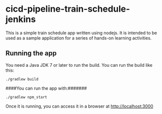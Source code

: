 # cicd-pipeline-train-schedule-jenkins

This is a simple train schedule app written using nodejs. It is intended to be used as a sample application for a series of hands-on learning activities.

## Running the app

You need a Java JDK 7 or later to run the build. You can run the build like this:

    ./gradlew build

####You can run the app with:#######

    ./gradlew npm_start

Once it is running, you can access it in a browser at [http://localhost:3000](http://localhost:3000)
